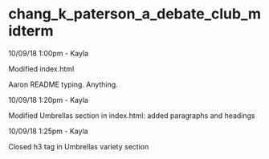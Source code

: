 # chang_k_paterson_a_debate_club_midterm

10/09/18 1:00pm - Kayla

Modified index.html


Aaron README typing. Anything.

10/09/18 1:20pm - Kayla

Modified Umbrellas section in index.html: added paragraphs and headings

10/09/18 1:25pm - Kayla

Closed h3 tag in Umbrellas variety section

